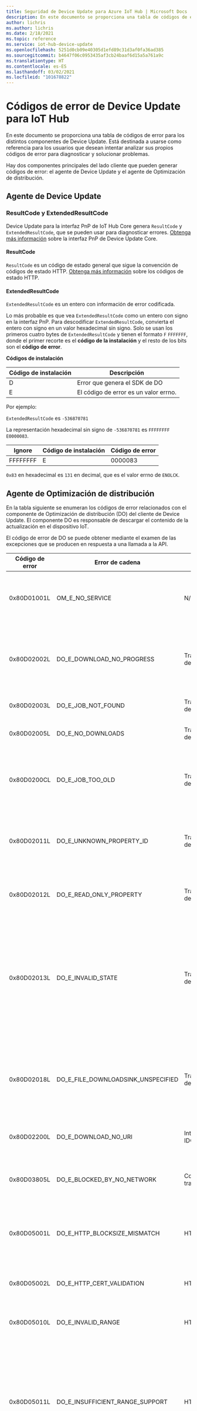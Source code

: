 ```yaml
---
title: Seguridad de Device Update para Azure IoT Hub | Microsoft Docs
description: En este documento se proporciona una tabla de códigos de error de cliente para los distintos componentes de Device Update.
author: lichris
ms.author: lichris
ms.date: 2/18/2021
ms.topic: reference
ms.service: iot-hub-device-update
ms.openlocfilehash: 5251d0cb09e40305d1efd89c31d3af0fa36ad385
ms.sourcegitcommit: b4647f06c0953435af3cb24baaf6d15a5a761a9c
ms.translationtype: HT
ms.contentlocale: es-ES
ms.lasthandoff: 03/02/2021
ms.locfileid: "101678822"
---
```

# <a name="device-update-for-iot-hub-error-codes"></a>Códigos de error de Device Update para IoT Hub

En este documento se proporciona una tabla de códigos de error para los distintos componentes de Device Update. Está destinada a usarse como referencia para los usuarios que desean intentar analizar sus propios códigos de error para diagnosticar y solucionar problemas.

Hay dos componentes principales del lado cliente que pueden generar códigos de error: el agente de Device Update y el agente de Optimización de distribución.

## <a name="device-update-agent"></a>Agente de Device Update

### <a name="resultcode-and-extendedresultcode"></a>ResultCode y ExtendedResultCode

Device Update para la interfaz PnP de IoT Hub Core genera `ResultCode` y `ExtendedResultCode`, que se pueden usar para diagnosticar errores. [Obtenga más información](device-update-plug-and-play.md) sobre la interfaz PnP de Device Update Core.

#### <a name="resultcode"></a>ResultCode

`ResultCode` es un código de estado general que sigue la convención de códigos de estado HTTP.
[Obtenga más información](https://www.w3.org/Protocols/rfc2616/rfc2616-sec10.html) sobre los códigos de estado HTTP.

#### <a name="extendedresultcode"></a>ExtendedResultCode

`ExtendedResultCode` es un entero con información de error codificada.

Lo más probable es que vea `ExtendedResultCode` como un entero con signo en la interfaz PnP. Para descodificar `ExtendedResultCode`, convierta el entero con signo en un valor hexadecimal sin signo. Solo se usan los primeros cuatro bytes de `ExtendedResultCode` y tienen el formato `F` `FFFFFFF`, donde el primer recorte es el **código de la instalación** y el resto de los bits son el **código de error**.

**Códigos de instalación**

| Código de instalación     | Descripción  |
|-------------------|--------------|
| D                 | Error que genera el SDK de DO|
| E                 | El código de error es un valor errno. |


Por ejemplo:

`ExtendedResultCode` es `-536870781`

La representación hexadecimal sin signo de `-536870781` es `FFFFFFFF E0000083`.

| Ignore    | Código de instalación  | Código de error   |
|-----------|----------------|--------------|
| FFFFFFFF  | E              | 0000083      |

`0x83` en hexadecimal es `131` en decimal, que es el valor errno de `ENOLCK`.

## <a name="delivery-optimization-agent"></a>Agente de Optimización de distribución
En la tabla siguiente se enumeran los códigos de error relacionados con el componente de Optimización de distribución (DO) del cliente de Device Update. El componente DO es responsable de descargar el contenido de la actualización en el dispositivo IoT.

El código de error de DO se puede obtener mediante el examen de las excepciones que se producen en respuesta a una llamada a la API.

| Código de error  | Error de cadena                       | Tipo                 | Descripción |
|-------------|------------------------------------|----------------------|-------------|
| 0x80D01001L | OM_E_NO_SERVICE                    | N/D                  | El servicio Optimización de distribución no pudo proporcionar el servicio. |
| 0x80D02002L | DO_E_DOWNLOAD_NO_PROGRESS          | Trabajo de descarga         | La descarga de un archivo no ha observado ningún progreso dentro del período definido. |
| 0x80D02003L | DO_E_JOB_NOT_FOUND                 | Trabajo de descarga         | No se encontró el trabajo. |
| 0x80D02005L | DO_E_NO_DOWNLOADS                  | Trabajo de descarga         | Actualmente no existe ninguna descarga. |
| 0x80D0200CL | DO_E_JOB_TOO_OLD                   | Trabajo de descarga         | El trabajo no se completó o se canceló antes de alcanzar el umbral de antigüedad máximo. |
| 0x80D02011L | DO_E_UNKNOWN_PROPERTY_ID           | Trabajo de descarga         | Se llamó a SetProperty() o GetProperty() con un identificador de propiedad desconocido. |
| 0x80D02012L | DO_E_READ_ONLY_PROPERTY            | Trabajo de descarga         | No se puede llamar a SetProperty() en una propiedad de solo lectura. |
| 0x80D02013L | DO_E_INVALID_STATE                 | Trabajo de descarga         | La acción solicitada no se permite en el estado de trabajo actual. Es posible que el trabajo se haya cancelado o se haya completado la transferencia. Ahora se encuentra en estado de solo lectura. |
| 0x80D02018L | DO_E_FILE_DOWNLOADSINK_UNSPECIFIED | Trabajo de descarga         | No se puede iniciar una descarga porque no se especificó ningún receptor de descarga (archivo local o interfaz de flujo). |
| 0x80D02200L | DO_E_DOWNLOAD_NO_URI               | Interfaz IDODownload| La descarga se inició sin proporcionar ningún URI. |
| 0x80D03805L | DO_E_BLOCKED_BY_NO_NETWORK         | Condiciones transitorias | Descarga se puso en pausa debido a la pérdida de conectividad de red. |
| 0x80D05001L | DO_E_HTTP_BLOCKSIZE_MISMATCH       | HTTP                 | El servidor HTTP devolvió una respuesta con un tamaño de datos distinto al solicitado. |
| 0x80D05002L | DO_E_HTTP_CERT_VALIDATION          | HTTP                 | Se produjo un error al validar el certificado del servidor HTTP. |
| 0x80D05010L | DO_E_INVALID_RANGE                 | HTTP                 | El intervalo de bytes especificado no es válido. |
| 0x80D05011L | DO_E_INSUFFICIENT_RANGE_SUPPORT    | HTTP                 | El servidor no es compatible con el protocolo HTTP necesario. El servicio Optimización de distribución (DO) requiere que el servidor admita el encabezado de protocolo de intervalo. |
| 0x80D05012L | DO_E_OVERLAPPING_RANGES            | HTTP                 | La lista de intervalos de bytes contiene algunos intervalos superpuestos, lo que no se admite. |
## <a name="device-update-content-service"></a>Servicio de contenido de Device Update
En la tabla siguiente se enumeran los códigos de error relacionados con el componente de servicio de contenido del servicio Device Update. El componente de servicio de contenido es responsable de controlar la importación de contenido de actualización.

| Código de error                    | Error de cadena                                                               | Pasos siguientes                         |
|-------------------------------|----------------------------------------------------------------------------|------------------------------------|
| "UpdateAlreadyExists"         | Ya existe una actualización con la misma identidad.                              | Asegúrese de que está importando una actualización que todavía no se ha importado en esta instancia de Device Update para IoT Hub. |
| "DuplicateContentImport"      | Se importó contenido idéntico simultáneamente varias veces.                  | Igual que para UpdateAlreadyExists. |
| "CannotProcessImportManifest" | Error al procesar el manifiesto de importación.                                          | Consulte la documentación de [conceptos de importación](./import-concepts.md) y [actualización de la importación](./import-update.md) para obtener un formato de manifiesto de importación adecuado. |
| "CannotDownload"              | No se puede descargar el manifiesto de importación.                                           | Asegúrese de que la dirección URL del archivo de manifiesto de importación sigue siendo válida. |
| "CannotParse"                 | No se puede analizar el manifiesto de importación.                                              | Compruebe la precisión del manifiesto de importación con el esquema definido en la documentación de [actualización de la importación](./import-update.md). |
| "UnsupportedVersion"          | No se admite la versión de esquema del manifiesto de importación.                           | Asegúrese de que el manifiesto de importación usa el esquema más reciente definido en la documentación de [actualización de la importación](./import-update.md). |
| "UpdateLimitExceeded"         | Error al importar la actualización debido a que se superó el límite.                              | Alcanzó un límite en el número de proveedores, nombres o versiones diferentes permitido en la instancia de Device Update para IoT Hub. Elimine algunas actualizaciones de la instancia y vuelva a intentarlo. |
| "UpdateProvider"              | No se puede importar un nuevo proveedor de actualizaciones.                                       | Alcanzó un límite en el número de __proveedores__ diferentes permitidos en la instancia de Device Update para IoT Hub. Elimine algunas actualizaciones de la instancia y vuelva a intentarlo. |
| "UpdateName"                  | No se puede importar un nuevo nombre de actualización para el proveedor especificado.                | Alcanzó un límite en el número de __nombres__ diferentes permitidos en un proveedor en la instancia de Device Update para IoT Hub. Elimine algunas actualizaciones de la instancia y vuelva a intentarlo. |
| "UpdateVersion"               | No se puede importar una nueva versión de actualización para el proveedor y el nombre especificados.    | Alcanzó un límite en el número de __versiones__ diferentes permitidas en un proveedor y un nombre en la instancia de Device Update para IoT Hub. Elimine algunas actualizaciones con ese nombre de la instancia y vuelva a intentarlo. |
| "UpdateProviderCompatibility" | No se puede importar un proveedor de actualizaciones adicional con la compatibilidad especificada. | Al definir las propiedades de compatibilidad del modelo de dispositivo y del fabricante del dispositivo en un manifiesto de importación, tenga en cuenta que Device Update para IoT Hub admite una combinación de nombre y proveedor única para un determinado fabricante o modelo. Esto significa que, si intenta utilizar las mismas propiedades de compatibilidad de modelo o fabricante con más de una combinación de proveedor o nombre, verá estos errores. Para resolverlo, asegúrese de que todas las actualizaciones de un dispositivo determinado (según la definición del fabricante o el modelo) usen el mismo proveedor y el mismo nombre. Aunque no es necesario, puede considerar la posibilidad de que el proveedor coincida con el fabricante y el nombre coincida con el modelo, para simplificar el proceso. |
| "UpdateNameCompatibility"     | No se puede importar un nombre de actualización adicional con la compatibilidad especificada.     | Igual que para UpdateProviderCompatibility.ContentLimitNamespaceCompatibility. |
| "UpdateVersionCompatibility"  | No se puede importar una versión de actualización adicional con la compatibilidad especificada.  | Igual que para UpdateProviderCompatibility.ContentLimitNamespaceCompatibility. |
| "CannotProcessUpdateFile"     | Error al procesar el archivo de código fuente.                                              |                                    |
| "ContentFileCannotDownload"   | No se puede descargar el archivo de origen.                                               | Asegúrese de que la dirección URL de los archivos de actualización sigue siendo válida. |

**[Siguiente paso: solucionar problemas con Device Update](.\troubleshoot-device-update.md)**